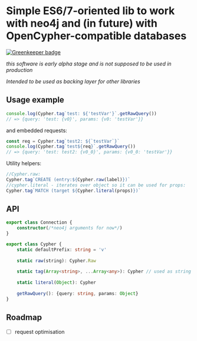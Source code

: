 # Simple ES6/7-oriented lib to work with neo4j and (in future) with OpenCypher-compatible databases

[![Greenkeeper badge](https://badges.greenkeeper.io/Jabher/cypher-talker.svg)](https://greenkeeper.io/)

_this software is early alpha stage and is not supposed to be used in production_

_Intended to be used as backing layer for other libraries_

## Usage example

```javascript
console.log(Cypher.tag`test: ${'testVar'}`.getRawQuery()) 
// => {query: 'test: {v0}', params: {v0: 'testVar'}}
```

and embedded requests: 
```javascript
const req = Cypher.tag`test2: ${`testVar`}`
console.log(Cypher.tag`test${req}`.getRawQuery())
// => {query: 'test: test2: {v0_0}', params: {v0_0: 'testVar'}}
```

Utility helpers:
```javascript
//Cypher.raw:
Cypher.tag`CREATE (entry:${Cypher.raw(label)})`
//cypher.literal - iterates over object so it can be used for props:
Cypher.tag`MATCH (target ${Cypher.literal(props)})`
```
 
## API

```typescript
export class Connection {
    constructor(/*neo4j arguments for now*/) 
}

export class Cypher {
    static defaultPrefix: string = 'v'
    
    static raw(string): Cypher.Raw
    
    static tag(Array<string>, ...Array<any>): Cypher // used as string tag
       
    static literal(Object): Cypher
    
    getRawQuery(): {query: string, params: Object}     
}
```

## Roadmap
- [ ] request optimisation